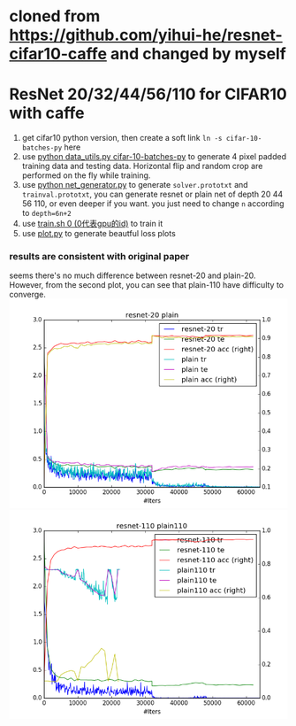 # cloned from https://github.com/yihui-he/resnet-cifar10-caffe and changed by myself


# ResNet 20/32/44/56/110 for CIFAR10 with caffe 
1. get cifar10 python version, then create a soft link `ln -s cifar-10-batches-py` here
2. use [python data_utils.py cifar-10-batches-py](data_utils.py) to generate 4 pixel padded training data and testing data. Horizontal flip and random crop are performed on the fly while training.
3. use [python net_generator.py](net_generator.py) to generate `solver.prototxt` and `trainval.prototxt`, you can generate resnet or plain net of depth 20 44 56 110, or even deeper if you want. you just need to change `n` according to `depth=6n+2`  
4. use [train.sh 0 (0代表gpu的id)](train.sh) to train it
5. use [plot.py](plot.py) to generate beautful loss plots

### results are consistent with original paper
seems there's no much difference between resnet-20 and plain-20. However, from the second plot, you can see that plain-110 have difficulty to converge.
![a](plots/resnet-20__2016-08-14_00-25-56plain_orth20__2016-08-14_15-34-29.png)
![b](plots/resnet-110__2016-08-15_10-12-25plain110__2016-08-15_10-11-55.png)
